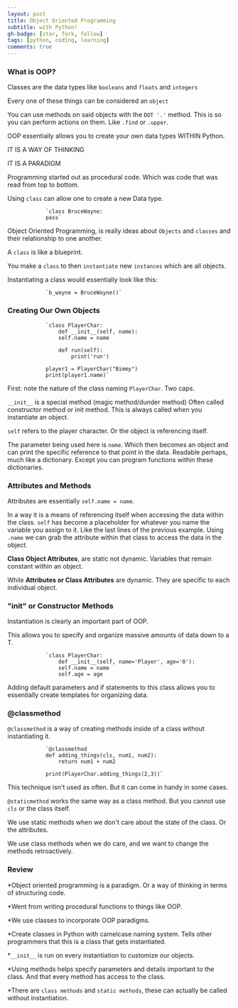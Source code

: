```yaml
---
layout: post
title: Object Oriented Programming
subtitle: with Python!
gh-badge: [star, fork, follow]
tags: [python, coding, learning]
comments: true
---
```


### What is OOP?

Classes are the data types like `booleans` and `floats` and `integers`

Every one of these things can be considered an `object`

You can use methods on said objects with the `DOT '.'` method. This is so you can perform actions on them. Like `.find` or `.upper`.

OOP essentially allows you to create your own data types WITHIN Python.

IT IS A WAY OF THINKING

IT IS A PARADIGM

Programming started out as procedural code. Which was code that was read from top to bottom.

Using `class` can allow one to create a new Data type.

                `class BruceWayne:
                pass`

Object Oriented Programming, is really ideas about `Objects` and `classes` and their relationship to one another.

A `class` is like a blueprint.

You make a `class` to then `instantiate` new `instances` which are all objects.

Instantiating a class would essentially look like this:

                `b_wayne = BruceWayne()`

### Creating Our Own Objects

                `class PlayerChar:
                    def __init__(self, name):
                    self.name = name
    
                    def run(self):
                        print('run')

                player1 = PlayerChar("Bimmy")
                print(player1.name)`

First: note the nature of the class naming `PlayerChar`. Two caps.

`__init__` is a special method (magic method/dunder method) Often called constructor method or init method. This is always called when you instantiate an object.

`self` refers to the player character. Or the object is referencing itself.

The parameter being used here is `name`. Which then becomes an object and can print the specific reference to that point in the data. Readable perhaps, much like a dictionary. Except you can program functions within these dictionaries.

### Attributes and Methods

Attributes are essentially `self.name = name`.

In a way it is a means of referencing itself when accessing the data within the class. `self` has become a placeholder for whatever you name the variable you assign to it. Like the last lines of the previous example. Using `.name` we can grab the attribute within that class to access the data in the object.

**Class Object Attributes**, are static not dynamic. Variables that remain constant within an object.

While **Attributes or Class Attributes** are dynamic. They are specific to each individual object.

### "init" or Constructor Methods

Instantiation is clearly an important part of OOP.

This allows you to specify and organize massive amounts of data down to a T.

                `class PlayerChar:
                    def __init__(self, name='Player', age='0'):
                    self.name = name
                    self.age = age

Adding default parameters and if statements to this class allows you to essentially create templates for organizing data.

### @classmethod

`@classmethod` is a way of creating methods inside of a class without instantiating it.

                `@classmethod
                def adding_things(cls, num1, num2):
                    return num1 + num2
                
                print(PlayerChar.adding_things(2,3))`

This technique isn't used as often. But it can come in handy in some cases.

`@staticmethod` works the same way as a class method. But you cannot use `cls` or the class itself.

We use static methods when we don't care about the state of the class. Or the attributes.

We use class methods when we do care, and we want to change the methods retroactively.

### Review

*Object oriented programming is a paradigm. Or a way of thinking in terms of structuring code.

*Went from writing procedural functions to things like OOP.

*We use classes to incorporate OOP paradigms.

*Create classes in Python with camelcase naming system. Tells other programmers that this is a class that gets instantiated.

*`__init__` is run on every instantiation to customize our objects.

*Using methods helps specify parameters and details important to the class. And that every method has access to the class.

*There are `class methods` and `static methods`, these can actually be called without instantiation.

